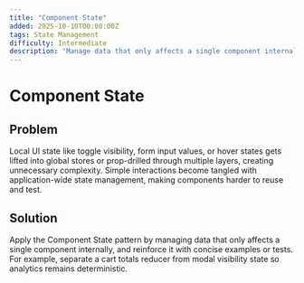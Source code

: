 ```yaml
---
title: "Component State"
added: 2025-10-10T00:00:00Z
tags: State Management
difficulty: Intermediate
description: "Manage data that only affects a single component internally."
---
```

# Component State

## Problem

Local UI state like toggle visibility, form input values, or hover states gets lifted into global stores or prop-drilled through multiple layers, creating unnecessary complexity. Simple interactions become tangled with application-wide state management, making components harder to reuse and test.

## Solution

Apply the Component State pattern by managing data that only affects a single component internally, and reinforce it with concise examples or tests. For example, separate a cart totals reducer from modal visibility state so analytics remains deterministic.
